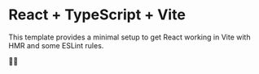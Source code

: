 # React + TypeScript + Vite

This template provides a minimal setup to get React working in Vite with HMR and some ESLint rules.

🤑🥵
